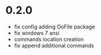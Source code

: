 # 0.2.0
  - fix config adding OoFile package
  - fix windows 7 ansi
  - commands location creation
  - fix append additional commands 